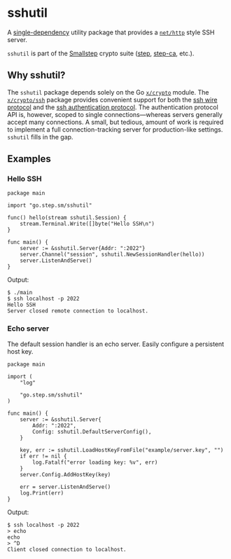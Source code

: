 # sshutil

A [single-dependency][gomod] utility package that provides a [`net/http`][net-http] style SSH server.

`sshutil` is part of the [Smallstep][smallstep] crypto suite ([step][], [step-ca][], etc.).

[gomod]: https://github.com/smallstep/sshutil/blob/master/go.mod
[net-http]: https://golang.org/pkg/net/http/
[smallstep]: https://smallstep.com/docs
[step]: https://github.com/smallstep/cli
[step-ca]: https://github.com/smallstep/certificates

## Why sshutil?

The `sshutil` package depends solely on the Go [`x/crypto`][crypto] module.
The [`x/crypto/ssh`][crypto-ssh] package provides convenient support for both the [ssh wire protocol][rfc4253] and the [ssh authentication protocol][rfc4252].
The authentication protocol API is, however, scoped to single connections—whereas servers generally accept many connections.
A small, but tedious, amount of work is required to implement a full connection-tracking server for production-like settings.
`sshutil` fills in the gap.

[crypto]: https://pkg.go.dev/golang.org/x/crypto
[crypto-ssh]: https://pkg.go.dev/golang.org/x/crypto/ssh
[rfc4252]: https://tools.ietf.org/html/rfc4252
[rfc4253]: https://tools.ietf.org/html/rfc4253

## Examples

### Hello SSH

```golang
package main

import "go.step.sm/sshutil"

func() hello(stream sshutil.Session) {
	stream.Terminal.Write([]byte("Hello SSH\n")
}

func main() {
	server := &sshutil.Server{Addr: ":2022"}
	server.Channel("session", sshutil.NewSessionHandler(hello))
	server.ListenAndServe()
}
```

Output:
```
$ ./main
$ ssh localhost -p 2022
Hello SSH
Server closed remote connection to localhost.
```

### Echo server

The default session handler is an echo server.
Easily configure a persistent host key.

```golang
package main

import (
	"log"

	"go.step.sm/sshutil"
)

func main() {
	server := &sshutil.Server{
		Addr: ":2022",
		Config: sshutil.DefaultServerConfig(),
	}

	key, err := sshutil.LoadHostKeyFromFile("example/server.key", "")
	if err != nil {
		log.Fatalf("error loading key: %v", err)
	}
	server.Config.AddHostKey(key)

	err = server.ListenAndServe()
	log.Print(err)
}
```

Output:
```
$ ssh localhost -p 2022
> echo
echo
> ^D
Client closed connection to localhost.
```

